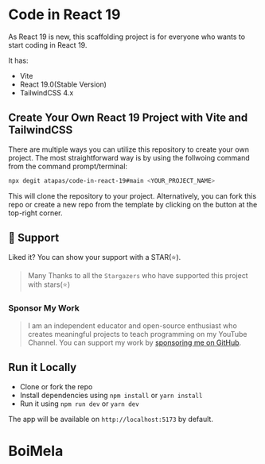 # Code in React 19

As React 19 is new, this scaffolding project is for everyone who wants to start coding in React 19.

It has:

- Vite
- React 19.0(Stable Version)
- TailwindCSS 4.x

## Create Your Own React 19 Project with Vite and TailwindCSS
There are multiple ways you can utilize this repository to create your own project. The most straightforward way is by using the follwoing command from the command prompt/terminal:

```bash
npx degit atapas/code-in-react-19#main <YOUR_PROJECT_NAME>
```

This will clone the repository to your project. Alternatively, you can fork this repo or create a new repo from the template by clicking on the button at the top-right corner.

## 🫶 Support
Liked it? You can show your support with a STAR(⭐).

> Many Thanks to all the `Stargazers` who have supported this project with stars(⭐)

### Sponsor My Work

> I am an independent educator and open-source enthusiast who creates meaningful projects to teach programming on my YouTube Channel. You can support my work by [sponsoring me on GitHub](https://github.com/sponsors/atapas).

## Run it Locally

- Clone or fork the repo
- Install dependencies using `npm install` or `yarn install`
- Run it using `npm run dev` or `yarn dev`

The app will be available on `http://localhost:5173` by default.
# BoiMela
